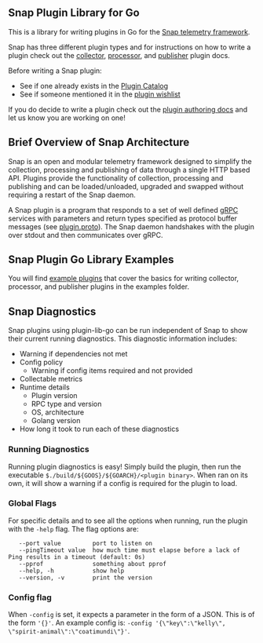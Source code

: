 ## Snap Plugin Library for Go

This is a library for writing plugins in Go for the [Snap telemetry framework](https://github.com/intelsdi-x/snap). 

Snap has three different plugin types and for instructions on how to write a plugin check out the [collector](/examples/snap-plugin-collector-rand/README.md), [processor](examples/snap-plugin-processor-reverse/README.md), and [publisher](examples/snap-plugin-publisher-file/README.md) plugin docs.

Before writing a Snap plugin:

* See if one already exists in the [Plugin Catalog](https://github.com/intelsdi-x/snap/blob/master/docs/PLUGIN_CATALOG.md) 
* See if someone mentioned it in the [plugin wishlist](https://github.com/intelsdi-x/snap/blob/master/docs/PLUGIN_CATALOG.md#wishlist)

If you do decide to write a plugin check out the [plugin authoring docs](https://github.com/intelsdi-x/snap/blob/master/docs/PLUGIN_AUTHORING.md#plugin-authoring) and let us know you are working on one!

## Brief Overview of Snap Architecture

Snap is an open and modular telemetry framework designed to simplify the collection, processing and publishing of data through a single HTTP based API. Plugins provide the functionality of collection, processing and publishing and can be loaded/unloaded, upgraded and swapped without requiring a restart of the Snap daemon.

A Snap plugin is a program that responds to a set of well defined [gRPC](http://www.grpc.io/) services with parameters and return types specified as protocol buffer messages (see [plugin.proto](https://github.com/intelsdi-x/snap/blob/master/control/plugin/rpc/plugin.proto)). The Snap daemon handshakes with the plugin over stdout and then communicates over gRPC.


## Snap Plugin Go Library Examples
You will find [example plugins](examples) that cover the basics for writing collector, processor, and publisher plugins in the examples folder.


## Snap Diagnostics
Snap plugins using plugin-lib-go can be run independent of Snap to show their current running diagnostics. This diagnostic information includes:
* Warning if dependencies not met
* Config policy
    * Warning if config items required and not provided
* Collectable metrics
* Runtime details
    * Plugin version
    * RPC type and version
    * OS, architecture
    * Golang version
* How long it took to run each of these diagnostics

### Running Diagnostics
Running plugin diagnostics is easy! Simply build the plugin, then run the executable `$./build/${GOOS}/${GOARCH}/<plugin binary>`. When ran on its own, it will show a warning if a config is required for the plugin to load. 

### Global Flags
For specific details and to see all the options when running, run the plugin with the `-help` flag. The flag options are:
```--config value       config file to use
   --port value         port to listen on
   --pingTimeout value  how much time must elapse before a lack of Ping results in a timeout (default: 0s)
   --pprof              something about pprof
   --help, -h           show help
   --version, -v        print the version
```

### Config flag
When `-config` is set, it expects a parameter in the form of a JSON. This is of the form `'{}'`. An example config is: `-config '{\"key\":\"kelly\", \"spirit-animal\":\"coatimundi\"}'`.